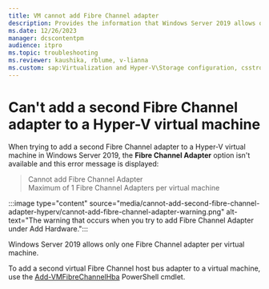 ```yaml
---
title: VM cannot add Fibre Channel adapter
description: Provides the information that Windows Server 2019 allows only one Fibre Channel adapter per virtual machine.
ms.date: 12/26/2023
manager: dcscontentpm
audience: itpro
ms.topic: troubleshooting
ms.reviewer: kaushika, rblume, v-lianna
ms.custom: sap:Virtualization and Hyper-V\Storage configuration, csstroubleshoot
---
```

# Can't add a second Fibre Channel adapter to a Hyper-V virtual machine

When trying to add a second Fibre Channel adapter to a Hyper-V virtual machine in Windows Server 2019, the **Fibre Channel Adapter** option isn't available and this error message is displayed:

> Cannot add Fibre Channel Adapter  
Maximum of 1 Fibre Channel Adapters per virtual machine

:::image type="content" source="media/cannot-add-second-fibre-channel-adapter-hyperv/cannot-add-fibre-channel-adapter-warning.png" alt-text="The warning that occurs when you try to add Fibre Channel Adapter under Add Hardware.":::

Windows Server 2019 allows only one Fibre Channel adapter per virtual machine.

To add a second virtual Fibre Channel host bus adapter to a virtual machine, use the [Add-VMFibreChannelHba](/powershell/module/hyper-v/add-vmfibrechannelhba) PowerShell cmdlet.
